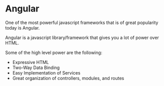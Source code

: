 # Angular 

One of the most powerful javascript frameworks that is of great popularity today is Angular. 

Angular is a javascript library/framework that gives you a lot of power over HTML. 

Some of the high level power are the following:

- Expressive HTML
- Two-Way Data Binding 
- Easy Implementation of Services
- Great organization of controllers, modules, and routes

